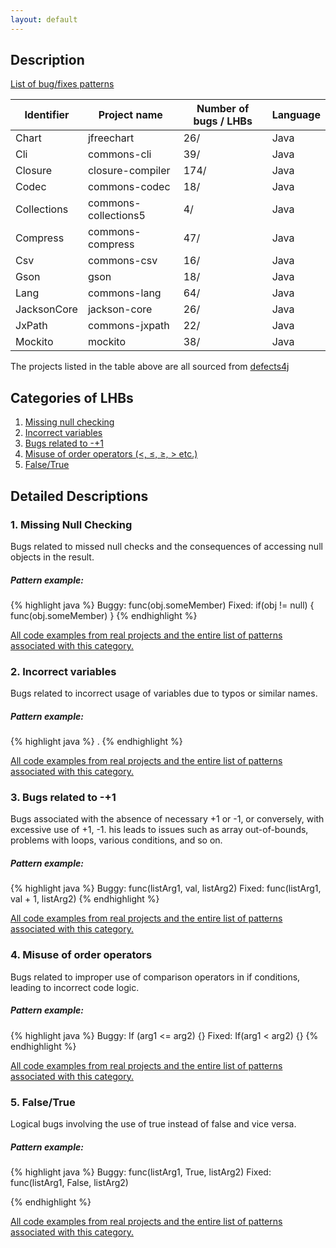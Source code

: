 ```yaml
---
layout: default
---
```


## Description

[List of bug/fixes patterns](bug-fixes-patterns/bug-fixes-patterns.md)

| Identifier   | Project name         | Number of bugs / LHBs | Language |
|--------------|----------------------|-----------------------|----------|
| Chart        | jfreechart           | 26/                   | Java     |
| Cli          | commons-cli          | 39/                   | Java     |
| Closure      | closure-compiler     | 174/                  | Java     |
| Codec        | commons-codec        | 18/                   | Java     |
| Collections  | commons-collections5 | 4/                    | Java     |
| Compress     | commons-compress     | 47/                   | Java     |
| Csv          | commons-csv          | 16/                   | Java     |
| Gson         | gson                 | 18/                   | Java     |
| Lang         | commons-lang         | 64/                   | Java     |
| JacksonCore  | jackson-core         | 26/                   | Java     |
| JxPath       | commons-jxpath       | 22/                   | Java     |
| Mockito      | mockito              | 38/                   | Java     |

The projects listed in the table above are all sourced from [defects4j](https://github.com/rjust/defects4j)
## Categories of LHBs

1. [Missing null checking](#1-missing-null-checking)
2. [Incorrect variables](#2-incorrect-variables)
3. [Bugs related to -+1](#3-bugs-related-to--1)
4. [Misuse of order operators (<, ≤, ≥, > etc.)](#4-misuse-of-order-operators)
5. [False/True](#5-falsetrue)

## Detailed Descriptions

### 1. Missing Null Checking

Bugs related to missed null checks and the consequences of accessing null objects in the result.

##### Pattern example:

{% highlight java %}
  Buggy: func(obj.someMember)
  Fixed: if(obj != null) { func(obj.someMember) }
{% endhighlight %}

[All code examples from real projects and the entire list of patterns associated with this category.](missing-null-checking-patterns/missing-null-checking-patterns.md)

### 2. Incorrect variables

Bugs related to incorrect usage of variables due to typos or similar names.

##### Pattern example:

{% highlight java %}
.
{% endhighlight %}

[All code examples from real projects and the entire list of patterns associated with this category.](incorrect-variables-patterns)

### 3. Bugs related to -+1

Bugs associated with the absence of necessary +1 or -1, or conversely, with excessive use of +1, -1. his leads to issues such as array out-of-bounds, problems with loops, various conditions, and so on.

##### Pattern example:

{% highlight java %}
 Buggy: func(listArg1, val, listArg2)
 Fixed: func(listArg1, val + 1, listArg2)
{% endhighlight %}

[All code examples from real projects and the entire list of patterns associated with this category.](bugs-related-to-1-patterns)

### 4. Misuse of order operators
Bugs related to improper use of comparison operators in if conditions, leading to incorrect code logic.

##### Pattern example:

{% highlight java %}
 Buggy: If (arg1 <= arg2) {}
 Fixed: If(arg1 < arg2) {}
{% endhighlight %}

[All code examples from real projects and the entire list of patterns associated with this category.](misuse-of-order-operators-patterns/misuse-of-order-operators-patterns.md)


### 5. False/True

Logical bugs involving the use of true instead of false and vice versa.

##### Pattern example:

{% highlight java %}
 Buggy: func(listArg1, True, listArg2)
 Fixed: func(listArg1, False, listArg2)

{% endhighlight %}

[All code examples from real projects and the entire list of patterns associated with this category.](false-true-patterns/false-true-patterns.md)
